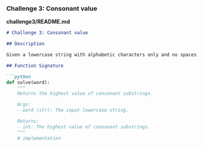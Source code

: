 
### Challenge 3: Consonant value

**challenge3/README.md**

```markdown
# Challenge 3: Consonant value

## Description

Given a lowercase string with alphabetic characters only and no spaces, return the highest value of consonant substrings. Consonants are any letters of the alphabet except "aeiou." Each consonant is assigned a value: a = 1, b = 2, c = 3, ..., z = 26.

## Function Signature

```python
def solve(word):
    """
    Returns the highest value of consonant substrings.

    Args:
    - word (str): The input lowercase string.

    Returns:
    - int: The highest value of consonant substrings.
    """
    # implementation